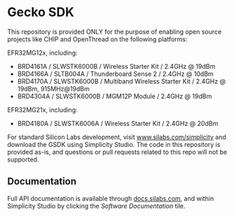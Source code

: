 Gecko SDK
=========

This repository is provided ONLY for the purpose of enabling open source projects like CHIP and OpenThread on the following platforms:

EFR32MG12x, including:
* BRD4161A / SLWSTK6000B / Wireless Starter Kit / 2.4GHz @ 19dBm
* BRD4166A / SLTB004A / Thunderboard Sense 2 / 2.4GHz @ 10dBm
* BRD4170A / SLWSTK6000B / Multiband Wireless Starter Kit / 2.4GHz @ 19dBm, 915MHz@19dBm
* BRD4304A / SLWSTK6000B / MGM12P Module / 2.4GHz @ 19dBm

EFR32MG21x, including:
* BRD4180A / SLWSTK6006A / Wireless Starter Kit / 2.4GHz @ 20dBm
 
For standard Silicon Labs development, visit www.silabs.com/simplicity and download the GSDK using Simplicity Studio. The code in this repository is provided as-is, and questions or pull requests related to this repo will not be supported.


Documentation
-------------

Full API documentation is available through [docs.silabs.com](https://docs.silabs.com/), and within Simplicity Studio by clicking the *Software Documentation* tile.

